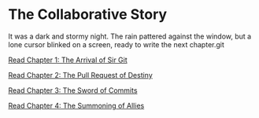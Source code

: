 # The Collaborative Story


It was a dark and stormy night. The rain pattered against the window, but a lone cursor blinked on a screen, ready to write the next chapter.git 

[Read Chapter 1: The Arrival of Sir Git](chapter_1.py)

[Read Chapter 2: The Pull Request of Destiny](chapter_2.py)
   
[Read Chapter 3: The Sword of Commits](chapter_3.py)  

[Read Chapter 4: The Summoning of Allies](chapter_4.py)
